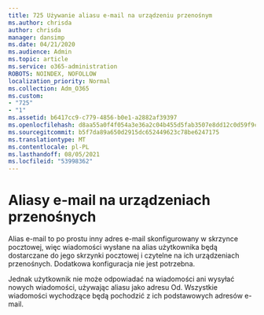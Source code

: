 ```yaml
---
title: 725 Używanie aliasu e-mail na urządzeniu przenośnym
ms.author: chrisda
author: chrisda
manager: dansimp
ms.date: 04/21/2020
ms.audience: Admin
ms.topic: article
ms.service: o365-administration
ROBOTS: NOINDEX, NOFOLLOW
localization_priority: Normal
ms.collection: Adm_O365
ms.custom:
- "725"
- "1"
ms.assetid: b6417cc9-c779-4856-b0e1-a2882af39397
ms.openlocfilehash: d8aa55a0f4f054a3e36a2c04b455d5fab3507e8dd12c0d59f9c05e1e21374468
ms.sourcegitcommit: b5f7da89a650d2915dc652449623c78be6247175
ms.translationtype: MT
ms.contentlocale: pl-PL
ms.lasthandoff: 08/05/2021
ms.locfileid: "53998362"
---
```

# <a name="email-aliases-on-mobile-devices"></a>Aliasy e-mail na urządzeniach przenośnych

Alias e-mail to po prostu inny adres e-mail skonfigurowany w skrzynce pocztowej, więc wiadomości wysłane na alias użytkownika będą dostarczane do jego skrzynki pocztowej i czytelne na ich urządzeniach przenośnych. Dodatkowa konfiguracja nie jest potrzebna.

Jednak użytkownik nie może odpowiadać na wiadomości ani wysyłać nowych wiadomości, używając aliasu jako adresu Od. Wszystkie wiadomości wychodzące będą pochodzić z ich podstawowych adresów e-mail.
